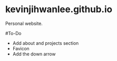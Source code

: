 # kevinjihwanlee.github.io
Personal website.

#To-Do
* Add about and projects section
* Favicon
* Add the down arrow 
